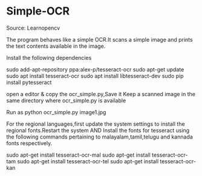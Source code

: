 # Simple-OCR

Source: Learnopencv

The program behaves like a simple OCR.It scans a simple image and prints the text contents available in the image.

Install the following dependencies

sudo add-apt-repository ppa:alex-p/tesseract-ocr
sudo apt-get update
sudo apt install tesseract-ocr
sudo apt install libtesseract-dev
sudo pip install pytesseract

open a editor & copy the ocr_simple.py,Save it
Keep a scanned image in the same directory where ocr_simple.py is available

Run as
python ocr_simple.py image1.jpg 


For the regional languages,first update the system settings to install the regional fonts.Restart the system
AND
Install the fonts for tesseract using the following commands pertaining to malayalam,tamil,telugu and kannada fonts respectively.

sudo apt-get install tesseract-ocr-mal
sudo apt-get install tesseract-ocr-tam
sudo apt-get install tesseract-ocr-tel
sudo apt-get install tesseract-ocr-kan


